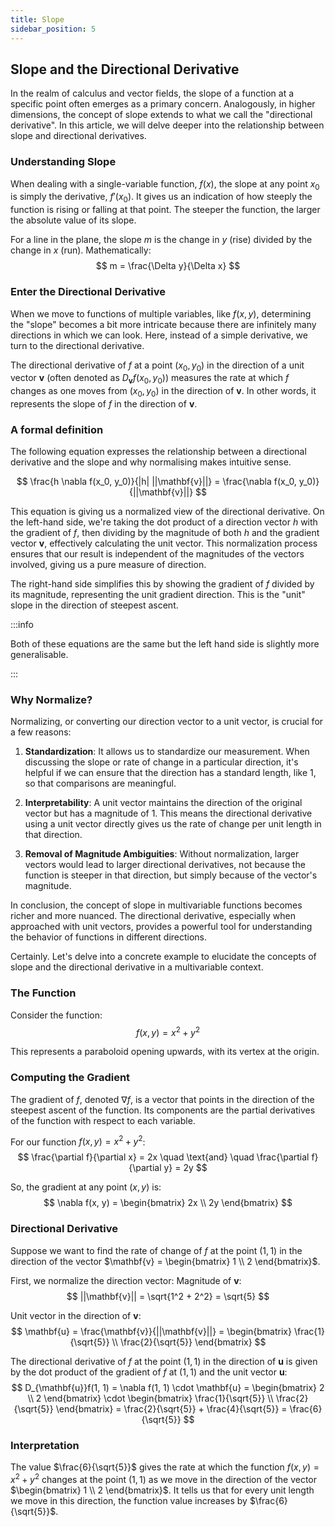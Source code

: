 ```yaml
---
title: Slope
sidebar_position: 5
---
```


## Slope and the Directional Derivative

In the realm of calculus and vector fields, the slope of a function at a specific point often emerges as a primary concern. Analogously, in higher dimensions, the concept of slope extends to what we call the "directional derivative". In this article, we will delve deeper into the relationship between slope and directional derivatives.

### Understanding Slope

When dealing with a single-variable function, $f(x)$, the slope at any point $x_0$ is simply the derivative, $f'(x_0)$. It gives us an indication of how steeply the function is rising or falling at that point. The steeper the function, the larger the absolute value of its slope.

For a line in the plane, the slope $m$ is the change in $y$ (rise) divided by the change in $x$ (run). Mathematically:
$$
m = \frac{\Delta y}{\Delta x}
$$

### Enter the Directional Derivative

When we move to functions of multiple variables, like $f(x, y)$, determining the "slope" becomes a bit more intricate because there are infinitely many directions in which we can look. Here, instead of a simple derivative, we turn to the directional derivative. 

The directional derivative of $f$ at a point $(x_0, y_0)$ in the direction of a unit vector $\mathbf{v}$ (often denoted as $D_{\mathbf{v}}f(x_0, y_0)$) measures the rate at which $f$ changes as one moves from $(x_0, y_0)$ in the direction of $\mathbf{v}$. In other words, it represents the slope of $f$ in the direction of $\mathbf{v}$.

### A formal definition

The following equation expresses the relationship between a directional derivative and the slope and why normalising makes intuitive sense.

$$
\frac{h \nabla f(x_0, y_0)}{|h| ||\mathbf{v}||} = \frac{\nabla f(x_0, y_0)}{||\mathbf{v}||}
$$

This equation is giving us a normalized view of the directional derivative. On the left-hand side, we're taking the dot product of a direction vector $h$ with the gradient of $f$, then dividing by the magnitude of both $h$ and the gradient vector $\mathbf{v}$, effectively calculating the unit vector. This normalization process ensures that our result is independent of the magnitudes of the vectors involved, giving us a pure measure of direction.

The right-hand side simplifies this by showing the gradient of $f$ divided by its magnitude, representing the unit gradient direction. This is the "unit" slope in the direction of steepest ascent.


:::info

Both of these equations are the same but the left hand side is slightly more generalisable.

:::

### Why Normalize?

Normalizing, or converting our direction vector to a unit vector, is crucial for a few reasons:

1. **Standardization**: It allows us to standardize our measurement. When discussing the slope or rate of change in a particular direction, it's helpful if we can ensure that the direction has a standard length, like 1, so that comparisons are meaningful.
   
2. **Interpretability**: A unit vector maintains the direction of the original vector but has a magnitude of 1. This means the directional derivative using a unit vector directly gives us the rate of change per unit length in that direction.

3. **Removal of Magnitude Ambiguities**: Without normalization, larger vectors would lead to larger directional derivatives, not because the function is steeper in that direction, but simply because of the vector's magnitude.

In conclusion, the concept of slope in multivariable functions becomes richer and more nuanced. The directional derivative, especially when approached with unit vectors, provides a powerful tool for understanding the behavior of functions in different directions.

Certainly. Let's delve into a concrete example to elucidate the concepts of slope and the directional derivative in a multivariable context.

### The Function

Consider the function:
$$
f(x, y) = x^2 + y^2
$$

This represents a paraboloid opening upwards, with its vertex at the origin.

### Computing the Gradient

The gradient of $f$, denoted $\nabla f$, is a vector that points in the direction of the steepest ascent of the function. Its components are the partial derivatives of the function with respect to each variable.

For our function $f(x, y) = x^2 + y^2$:
$$
\frac{\partial f}{\partial x} = 2x \quad \text{and} \quad \frac{\partial f}{\partial y} = 2y
$$

So, the gradient at any point $(x, y)$ is:
$$
\nabla f(x, y) = \begin{bmatrix} 2x \\ 2y \end{bmatrix}
$$

### Directional Derivative

Suppose we want to find the rate of change of $f$ at the point $(1, 1)$ in the direction of the vector $\mathbf{v} = \begin{bmatrix} 1 \\ 2 \end{bmatrix}$. 

First, we normalize the direction vector:
Magnitude of $\mathbf{v}$: 
$$
||\mathbf{v}|| = \sqrt{1^2 + 2^2} = \sqrt{5}
$$

Unit vector in the direction of $\mathbf{v}$:
$$
\mathbf{u} = \frac{\mathbf{v}}{||\mathbf{v}||} = \begin{bmatrix} \frac{1}{\sqrt{5}} \\ \frac{2}{\sqrt{5}} \end{bmatrix}
$$

The directional derivative of $f$ at the point $(1,1)$ in the direction of $\mathbf{u}$ is given by the dot product of the gradient of $f$ at $(1,1)$ and the unit vector $\mathbf{u}$:
$$
D_{\mathbf{u}}f(1, 1) = \nabla f(1, 1) \cdot \mathbf{u} = \begin{bmatrix} 2 \\ 2 \end{bmatrix} \cdot \begin{bmatrix} \frac{1}{\sqrt{5}} \\ \frac{2}{\sqrt{5}} \end{bmatrix} = \frac{2}{\sqrt{5}} + \frac{4}{\sqrt{5}} = \frac{6}{\sqrt{5}}
$$

### Interpretation

The value $\frac{6}{\sqrt{5}}$ gives the rate at which the function $f(x, y) = x^2 + y^2$ changes at the point $(1, 1)$ as we move in the direction of the vector $\begin{bmatrix} 1 \\ 2 \end{bmatrix}$. It tells us that for every unit length we move in this direction, the function value increases by $\frac{6}{\sqrt{5}}$.